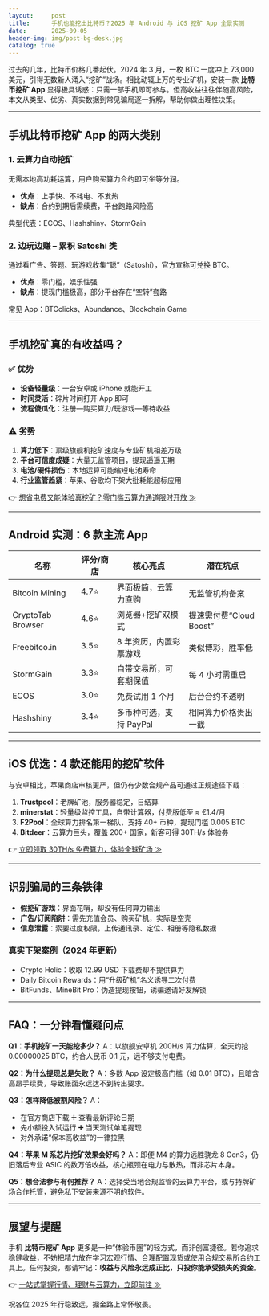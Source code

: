 ```yaml
---
layout:     post
title:      手机也能挖出比特币？2025 年 Android 与 iOS 挖矿 App 全景实测
date:       2025-09-05
header-img: img/post-bg-desk.jpg
catalog: true
---
```


过去的几年，比特币价格几番起伏。2024 年 3 月，一枚 BTC 一度冲上 73,000 美元，引得无数新人涌入“挖矿”战场。相比动辄上万的专业矿机，安装一款 **比特币挖矿 App** 显得极具诱惑：只需一部手机即可参与。但高收益往往伴随高风险，本文从类型、优劣、真实数据到常见骗局逐一拆解，帮助你做出理性决策。

---

## 手机比特币挖矿 App 的两大类别

### 1. 云算力自动挖矿
无需本地高功耗运算，用户购买算力合约即可坐等分润。

- **优点**：上手快、不耗电、不发热  
- **缺点**：合约到期后需续费，平台跑路风险高  

典型代表：ECOS、Hashshiny、StormGain

### 2. 边玩边赚 – 累积 Satoshi 类
通过看广告、答题、玩游戏收集“聪”（Satoshi），官方宣称可兑换 BTC。

- **优点**：零门槛，娱乐性强  
- **缺点**：提现门槛极高，部分平台存在“空转”套路  

常见 App：BTCclicks、Abundance、Blockchain Game

---

## 手机挖矿真的有收益吗？

### ✅ 优势
- **设备轻量级**：一台安卓或 iPhone 就能开工  
- **时间灵活**：碎片时间打开 App 即可  
- **流程傻瓜化**：注册—购买算力/玩游戏—等待收益

### ⚠️ 劣势
1. **算力低下**：顶级旗舰机挖矿速度与专业矿机相差万级  
2. **平台可信度成疑**：大量无监管项目，提现遥遥无期  
3. **电池/硬件损伤**：本地运算可能缩短电池寿命  
4. **行业监管趋紧**：苹果、谷歌均下架大批耗能超标应用

👉 [想省电费又能体验真挖矿？零门槛云算力通道限时开放 ≫](https://okxdog.com/)

---

## Android 实测：6 款主流 App

| 名称 | 评分/商店 | 核心亮点 | 潜在坑点 |
|---|---|---|---|
| Bitcoin Mining | 4.7⭐ | 界面极简，云算力直购 | 无监管机构备案 |
| CryptoTab Browser | 4.6⭐ | 浏览器+挖矿双模式 | 提速需付费“Cloud Boost” |
| Freebitco.in | 3.5⭐ | 8 年资历，内置彩票游戏 | 类似博彩，胜率低 |
| StormGain | 3.3⭐ | 自带交易所，可套期保值 | 每 4 小时需重启 |
| ECOS | 3.0⭐ | 免费试用 1 个月 | 后台合约不透明 |
| Hashshiny | 3.4⭐ | 多币种可选，支持 PayPal | 相同算力价格贵出一截 |

---

## iOS 优选：4 款还能用的挖矿软件

与安卓相比，苹果商店审核更严，但仍有少数合规产品可通过正规途径下载：

1. **Trustpool**：老牌矿池，服务器稳定，日结算  
2. **minerstat**：轻量级监控工具，自带计算器，付费版低至 ≈ €1.4/月  
3. **F2Pool**：全球算力排名第一梯队，支持 40+ 币种，提现门槛 0.005 BTC  
4. **Bitdeer**：云算力巨头，覆盖 200+ 国家，新客可得 30TH/s 体验券

👉 [立即领取 30TH/s 免费算力，体验全球矿场 ≫](https://okxdog.com/)

---

## 识别骗局的三条铁律

- **假挖矿游戏**：界面花哨，却没有任何算力输出  
- **广告/订阅陷阱**：需先充值会员、购买矿机，实际是空壳  
- **信息泄露**：索要过度权限，上传通讯录、定位、相册等隐私数据

### 真实下架案例（2024 年更新）
- Crypto Holic：收取 12.99 USD 下载费却不提供算力  
- Daily Bitcoin Rewards：用“升级矿机”名义诱导二次付费  
- BitFunds、MineBit Pro：伪造提现按钮，诱骗邀请好友解锁

---

## FAQ：一分钟看懂疑问点

**Q1：手机挖矿一天能挖多少？**
A：以旗舰安卓机 200H/s 算力估算，全天约挖 0.00000025 BTC，约合人民币 0.1 元，远不够支付电费。

**Q2：为什么提现总是失败？**
A：多数 App 设定极高门槛（如 0.01 BTC），且暗含高昂手续费，导致账面永远达不到转出要求。

**Q3：怎样降低被割风险？**
A：  
- 在官方商店下载 ➕ 查看最新评论日期  
- 先小额投入试运行 ➕ 当天测试单笔提现  
- 对外承诺“保本高收益”的一律拉黑

**Q4：苹果 M 系芯片挖矿效果会好吗？**
A：即便 M4 的算力远胜骁龙 8 Gen3，仍旧落后专业 ASIC 的数万倍收益，核心瓶颈在电力与散热，而非芯片本身。

**Q5：想合法参与有何推荐？**
A：选择受当地合规监管的云算力平台，或与持牌矿场合作托管，避免私下安装来源不明的软件。

---

## 展望与提醒

手机 **比特币挖矿 App** 更多是一种“体验币圈”的轻方式，而非创富捷径。若你追求稳健收益，不妨把精力放在学习宏观行情、合理配置现货或使用合规交易所合约工具上。任何投资，都请牢记：**收益与风险永远成正比，只投你能承受损失的资金**。

👉 [一站式掌握行情、理财与云算力，立即前往 ≫](https://okxdog.com/)

祝各位 2025 年行稳致远，掘金路上常怀敬畏。